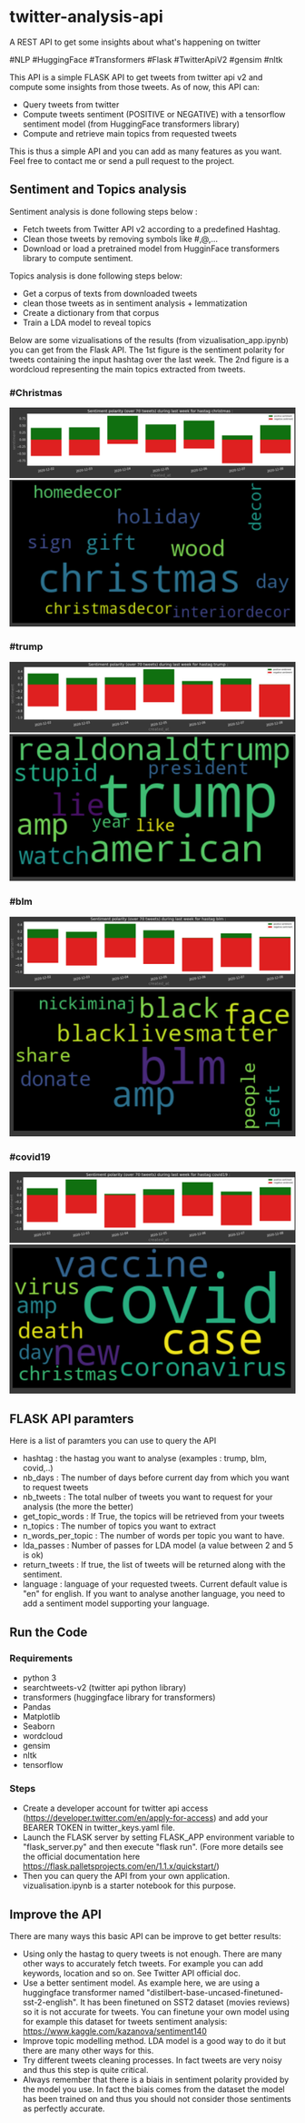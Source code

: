 # twitter-analysis-api
A REST API to get some insights about what's happening on twitter

#NLP #HuggingFace #Transformers #Flask #TwitterApiV2 #gensim #nltk

This API is a simple FLASK API to get tweets from twitter api v2 and compute some insights from those tweets. As of now, this API can:
- Query tweets from twitter
- Compute tweets sentiment (POSITIVE or NEGATIVE) with a tensorflow sentiment model (from HuggingFace transformers library)
- Compute and retrieve main topics from requested tweets 

This is thus a simple API and you can add as many features as you want. Feel free to contact me or send a pull request to the project.

## Sentiment and Topics analysis
Sentiment analysis is done following steps below :
- Fetch tweets from Twitter API v2 according to a predefined Hashtag.
- Clean those tweets by removing symbols like #,@,...
- Download or load a pretrained model from HugginFace transformers library to compute sentiment.

Topics analysis is done following steps below:
- Get a corpus of texts from downloaded tweets
- clean those tweets as in sentiment analysis + lemmatization
- Create a dictionary from that corpus 
- Train a LDA model to reveal topics

Below are some vizualisations of the results (from vizualisation_app.ipynb) you can get from the Flask API. The 1st figure is the sentiment polarity for tweets containing the input hashtag over the last week. The 2nd figure is a wordcloud representing the main topics extracted from tweets.
### #Christmas
![sentiment over the last week](images/christmas_sentiment.png)
![Topic over the last week](images/christmas_cloud.png)

### #trump
![sentiment over the last week](images/trump_sentiment.png)
![Topic over the last week](images/trump_cloud.png)

### #blm
![sentiment over the last week](images/blm_sentiment.png)
![Topic over the last week](images/blm_cloud.png)

### #covid19
![sentiment over the last week](images/covid19_sentiment.png)
![Topic over the last week](images/covid19_cloud.png)

## FLASK API paramters
Here is a list of paramters you can use to query the API
- hashtag : the hastag you want to analyse (examples : trump, blm, covid,..)
- nb_days : The number of days before current day from which you want to request tweets
- nb_tweets : The total nulber of tweets you want to request for your analysis (the more the better)
- get_topic_words : If True, the topics will be retrieved from your tweets
- n_topics : The number of topics you want to extract
- n_words_per_topic : The number of words per topic you want to have.
- lda_passes : Number of passes for LDA model (a value between 2 and 5 is ok)
- return_tweets : If true, the list of tweets will be returned along with the sentiment.
- language : language of your requested tweets. Current default value is "en" for english. If you want to analyse another language, you need to add a sentiment model supporting your language.

## Run the Code

### Requirements
- python 3 
- searchtweets-v2 (twitter api python library)
- transformers (huggingface library for transformers)
- Pandas
- Matplotlib
- Seaborn
- wordcloud
- gensim
- nltk
- tensorflow

### Steps
- Create a developer account for twitter api access (https://developer.twitter.com/en/apply-for-access) and add your BEARER TOKEN in twitter_keys.yaml file.
- Launch the FLASK server by setting FLASK_APP environment variable to "flask_server.py" and then execute "flask run". (Fore more details see the official documentation here https://flask.palletsprojects.com/en/1.1.x/quickstart/)
- Then you can query the API from your own application. vizualisation.ipynb is a starter notebook for this purpose.

## Improve the API
There are many ways this basic API can be improve to get better results:
- Using only the hastag to query tweets is not enough. There are many other ways to accurately fetch tweets. For example you can add keywords, location and so on. See Twitter API official doc.
- Use a better sentiment model. As example here, we are using a huggingface transformer named "distilbert-base-uncased-finetuned-sst-2-english". It has been finetuned on SST2 dataset (movies reviews) so it is not accurate for tweets. You can finetune your own model using for example this dataset for tweets sentiment analysis: https://www.kaggle.com/kazanova/sentiment140
- Improve topic modelling method. LDA model is a good way to do it but there are many other ways for this.
- Try different tweets cleaning processes. In fact tweets are very noisy and thus this step is quite critical.
- Always remember that there is a biais in sentiment polarity provided by the model you use. In fact the biais comes from the dataset the model has been trained on and thus you should not consider those sentiments as perfectly accurate.
